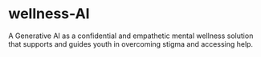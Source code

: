 # wellness-AI
A Generative AI as a confidential and empathetic mental wellness solution that supports and guides youth in overcoming stigma and accessing help.
